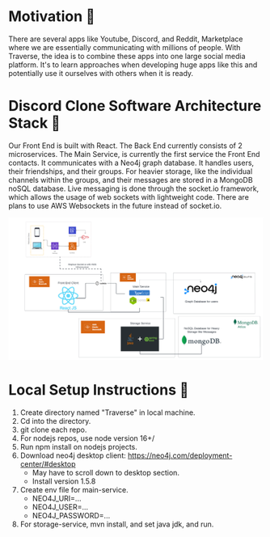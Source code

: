 # Motivation 👋

  There are several apps like Youtube, Discord, and Reddit, Marketplace where we are essentially communicating with millions of people. With Traverse, the idea is to combine these apps into one large social media platform. It's to learn approaches when developing huge apps like this and potentially use it ourselves with others when it is ready.


# Discord Clone Software Architecture Stack 👋

  Our Front End is built with React. The Back End currently consists of 2 microservices. The Main Service, is currently the first service the Front End contacts. It communicates with a Neo4j graph database. It handles users, their friendships, and their groups. For heavier storage, like the individual channels within the groups, and their messages are stored in a MongoDB noSQL database. Live messaging is done through the socket.io framework, which allows the usage of web sockets with lightweight code. There are plans to use AWS Websockets in the future instead of socket.io.

![Alt text](https://github.com/Traverse2023/.github/blob/d2893b42b710dc1502dfd6aa7d46c5a24e19a65e/profile/Traverse%20Architecture-2.png)


# Local Setup Instructions 👋

1. Create directory named "Traverse" in local machine.
2. Cd into the directory.
3. git clone each repo.
4. For nodejs repos, use node version 16+/
5. Run npm install on nodejs projects.
6. Download neo4j desktop client: https://neo4j.com/deployment-center/#desktop
    - May have to scroll down to desktop section.
    - Install version 1.5.8 
7. Create env file for main-service.
   - NEO4J_URI=...
   - NEO4J_USER=...
   - NEO4J_PASSWORD=...
8. For storage-service, mvn install, and set java jdk, and run.
